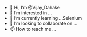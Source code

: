 - 👋 Hi, I’m @Vijay_Dahake
- 👀 I’m interested in ...
- 🌱 I’m currently learning ...Selenium
- 💞️ I’m looking to collaborate on ...
- 📫 How to reach me ...

<!---
postvijay/postvijay is a ✨ special ✨ repository because its `README.md` (this file) appears on your GitHub profile.
You can click the Preview link to take a look at your changes.
--->
